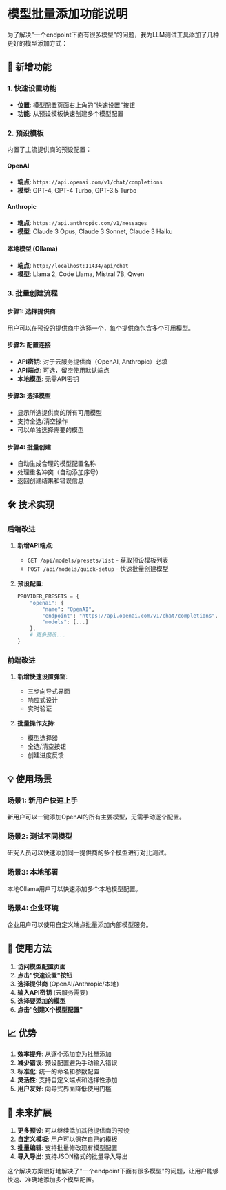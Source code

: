 # 模型批量添加功能说明

为了解决"一个endpoint下面有很多模型"的问题，我为LLM测试工具添加了几种更好的模型添加方式：

## 🚀 新增功能

### 1. 快速设置功能
- **位置**: 模型配置页面右上角的"快速设置"按钮
- **功能**: 从预设模板快速创建多个模型配置

### 2. 预设模板
内置了主流提供商的预设配置：

#### OpenAI 
- **端点**: `https://api.openai.com/v1/chat/completions`
- **模型**: GPT-4, GPT-4 Turbo, GPT-3.5 Turbo

#### Anthropic
- **端点**: `https://api.anthropic.com/v1/messages`  
- **模型**: Claude 3 Opus, Claude 3 Sonnet, Claude 3 Haiku

#### 本地模型 (Ollama)
- **端点**: `http://localhost:11434/api/chat`
- **模型**: Llama 2, Code Llama, Mistral 7B, Qwen

### 3. 批量创建流程

#### 步骤1: 选择提供商
用户可以在预设的提供商中选择一个，每个提供商包含多个可用模型。

#### 步骤2: 配置连接
- **API密钥**: 对于云服务提供商（OpenAI, Anthropic）必填
- **API端点**: 可选，留空使用默认端点
- **本地模型**: 无需API密钥

#### 步骤3: 选择模型
- 显示所选提供商的所有可用模型
- 支持全选/清空操作
- 可以单独选择需要的模型

#### 步骤4: 批量创建
- 自动生成合理的模型配置名称
- 处理重名冲突（自动添加序号）
- 返回创建结果和错误信息

## 🛠️ 技术实现

### 后端改进
1. **新增API端点**:
   - `GET /api/models/presets/list` - 获取预设模板列表
   - `POST /api/models/quick-setup` - 快速批量创建模型

2. **预设配置**:
   ```python
   PROVIDER_PRESETS = {
       "openai": {
           "name": "OpenAI",
           "endpoint": "https://api.openai.com/v1/chat/completions",
           "models": [...]
       },
       # 更多预设...
   }
   ```

### 前端改进
1. **新增快速设置弹窗**:
   - 三步向导式界面
   - 响应式设计
   - 实时验证

2. **批量操作支持**:
   - 模型选择器
   - 全选/清空按钮
   - 创建进度反馈

## 💡 使用场景

### 场景1: 新用户快速上手
新用户可以一键添加OpenAI的所有主要模型，无需手动逐个配置。

### 场景2: 测试不同模型
研究人员可以快速添加同一提供商的多个模型进行对比测试。

### 场景3: 本地部署
本地Ollama用户可以快速添加多个本地模型配置。

### 场景4: 企业环境
企业用户可以使用自定义端点批量添加内部模型服务。

## 🔧 使用方法

1. **访问模型配置页面**
2. **点击"快速设置"按钮**
3. **选择提供商** (OpenAI/Anthropic/本地)
4. **输入API密钥** (云服务需要)
5. **选择要添加的模型**
6. **点击"创建X个模型配置"**

## 📈 优势

1. **效率提升**: 从逐个添加变为批量添加
2. **减少错误**: 预设配置避免手动输入错误
3. **标准化**: 统一的命名和参数配置
4. **灵活性**: 支持自定义端点和选择性添加
5. **用户友好**: 向导式界面降低使用门槛

## 🔄 未来扩展

1. **更多预设**: 可以继续添加其他提供商的预设
2. **自定义模板**: 用户可以保存自己的模板
3. **批量编辑**: 支持批量修改现有模型配置
4. **导入导出**: 支持JSON格式的批量导入导出

这个解决方案很好地解决了"一个endpoint下面有很多模型"的问题，让用户能够快速、准确地添加多个模型配置。